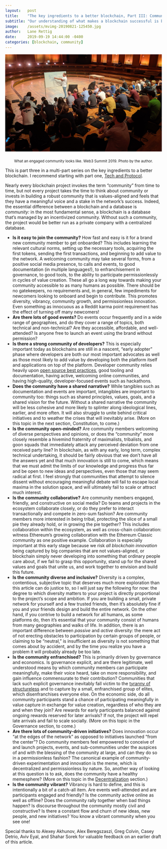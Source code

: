 ```yaml
---
layout:   post
title:    "The key ingredients to a better blockchain, Part III: Community"
subtitle: "Our understanding of what makes a blockchain successful is becoming clear. What will it take to succeed?"
image:    /assets/mvimg-20190821-125450.jpg
author:   Lane Rettig
date:     2019-09-19 14:44:00 -0400
categories: [blockchain, community]
---
```


![Whiteboarding at the Web3 Summit](/assets/mvimg-20190821-125450.jpg)

<p style="text-align: center"><sub>What an engaged community looks like. Web3 Summit 2019. Photo by the author.</sub></p>

This is part three in a multi-part series on the key ingredients to a better blockchain. I recommend starting with part one, [Tech and Protocol](/blockchain/2019/09/09/key-ingredients-better-blockchain-part-i-tech-and-protocol.html).

Nearly every blockchain project invokes the term “community” from time to time, but not every project takes the time to think about community or invests in building a robust community that is values-aligned and feels that they have a meaningful voice and a stake in the network’s success. Indeed, the essential difference between a blockchain and a database is _community:_ in the most fundamental sense, a blockchain is a database that’s managed by an incentivized community. Without such a community, the project would be better run as a private company with a centralized database.

*   **Is it easy to join the community?** How fast and easy is it for a brand new community member to get onboarded? This includes learning the relevant cultural norms, setting up the necessary tools, acquiring the first tokens, sending the first transactions, and beginning to add value to the network. A welcoming community may take several forms, from a positive social media presence, to calls and events, to good documentation (in multiple languages!), to enfranchisement in governance, to good tools, to the ability to participate permissionlessly in cycles of value creation. These all go a long way towards making your community accessible to as many humans as possible. There should be no gatekeepers, no requirements and, in general, few impediments for newcomers looking to onboard and begin to contribute. This promotes diversity, vibrancy, community growth, and permissionless innovation. Even something as innocuous as a Reddit karma point requirement has the effect of turning off many newcomers!
*   **Are there lots of good events?** Do events occur frequently and in a wide range of geographies, and do they cover a range of topics, both technical and non-technical? Are they accessible, affordable, and well-attended? Is anyone free to launch an event using the brand without permission?
*   **Is there a strong community of developers?** This is especially important today as blockchains are still in a nascent, “early adopter” phase where developers are both our most important advocates as well as those most likely to add value by developing both the platform itself and applications on top of the platform. Developer community relies heavily upon [open source best practices](https://opensource.guide/best-practices/), good tooling and documentation, having active, welcoming online communities, and having high-quality, developer-focused events such as hackathons.
*   **Does the community have a shared narrative?** While tangibles such as documentation and events are important, intangibles are important to community too: things such as shared principles, values, goals, and a shared vision for the future. Without a shared narrative the community will be less cohesive and more likely to splinter along ideological lines, earlier, and more often. It will also struggle to unite behind critical initiatives and to weather the crises that will inevitably arise. (More on this topic in the next section, Constitution, to come.)
*   **Is the community open-minded?** Are community members welcoming of diverse perspectives and opinions, or does the “community” more closely resemble a hivemind fraternity of maximalists, tribalists, and goon squads that immediately attack any perceived deviation from one received party line? In blockchain, as with any early, long term, complex technical undertaking, it should be fairly obvious that we don’t have all the answers yet and that much innovation is still to come, which means that we must admit the limits of our knowledge and progress thus far and be open to new ideas and perspectives, even those that may seem radical at first. I feel strongly that communities that attempt to silence dissent without encouraging meaningful debate will fail to escape local maxima in the solution space, and will ultimately fail to scale or attract much interest.
*   **Is the community collaborative?** Are community members engaged, friendly, and constructive on social media? Do teams and projects in the ecosystem collaborate closely, or do they prefer to interact transactionally and compete in zero-sum fashion? Are community members more interested in being tribal, protecting the slice of a small pie they already hold, or in growing the pie together? This includes collaboration within the ecosystem, as well as cross-chain collaboration: witness Ethereum’s growing collaboration with the Ethereum Classic community as one positive example. Collaboration is especially important at this early stage because we risk _all blockchain innovation_ being captured by big companies that are not values-aligned, or blockchain simply never developing into something that ordinary people care about, if we fail to grasp this opportunity, stand up for the shared values and goals that unite us, and work together to envision and build this future.
*   **Is the community diverse and inclusive?** Diversity is a complex, contentious, subjective topic that deserves much more exploration than this article can do justice to, so I will just say the following for now: the degree to which diversity matters to your project is directly proportional to the project’s scope and ambition. If you are building a small, private network for yourself and a few trusted friends, then it’s absolutely fine if you and your friends design and build the entire network. On the other hand, if you contrive to build a network for all humans, as some platforms do, then it’s essential that your community consist of humans from many geographies and walks of life. In addition, there is an important difference between _passive_ and _active_ diversity: the mere act of not erecting obstacles to participation by certain groups of people, or claiming to be “neutral,” is insufficient as diversity is not something that comes about by accident, and by the time you realize you have a problem it will probably already be too late.
*   **Is the community enfranchised?** This is primarily driven by governance and economics. Is governance explicit, and are there legitimate, well understood means by which community members can participate meaningfully, make their voice heard, take on more responsibility, and gain influence commensurate to their contribution? Communities that lack such explicit governance inevitably fall victim to the [tyranny of structureless](https://www.jofreeman.com/joreen/tyranny.htm) and to capture by a small, enfranchised group of elites, which disenfranchises everyone else. On the economic side, do all community participants stand a chance of participating meaningfully in value capture in exchange for value creation, regardless of who they are and when they join? Are rewards for early participants balanced against ongoing rewards reserved for later arrivals? If not, the project will repel late arrivals and fail to scale socially. (More on this topic in the Governance section, to come.)
*   **Are there lots of community-driven initiatives?** Does innovation occur “at the edges of the network” as opposed to initiatives launched “from the center”? Do community members feel empowered to conceive of and launch projects, events, and sub-communities under the auspices of and with the blessing of the community at large, and can they do so in a permissionless fashion? The canonical example of community-driven experimentation and innovation is the meme, which is decentralized and permissionless by nature. So, another way of looking at this question is to ask, does the community have a healthy memesphere? (More on this topic in the [Decentralization](/blockchain/2019/09/15/key-ingredients-better-blockchain-part-ii-decentralization.html) section.)
*   **Is the community vibrant?** Vibrancy is hard to define, and this is intentionally a bit of a catch-all item. Are events well-attended and are participants engaged and friendly? Is the community active online as well as offline? Does the community rally together when bad things happen? Is discourse throughout the community mostly civil and constructive? Is there a constant flow and churn of new ideas, new people, and new initiatives? You know a vibrant community when you see one!

Special thanks to Alexey Akhunov, Alex Beregszaszi, Greg Colvin, Casey Detrio, Aviv Eyal, and Shahar Sorek for valuable feedback on an earlier draft of this article.

